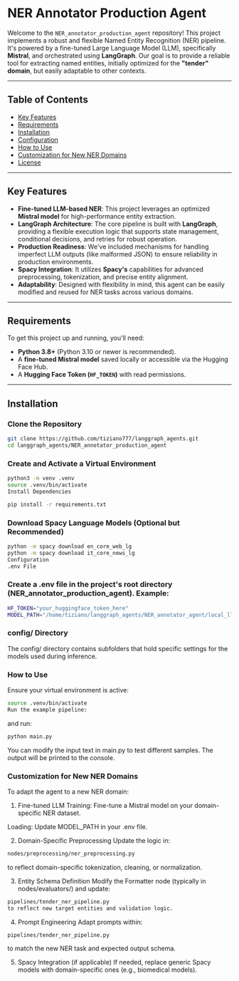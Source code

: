 # NER Annotator Production Agent

Welcome to the `NER_annotator_production_agent` repository! This project implements a robust and flexible Named Entity Recognition (NER) pipeline. It's powered by a fine-tuned Large Language Model (LLM), specifically **Mistral**, and orchestrated using **LangGraph**. Our goal is to provide a reliable tool for extracting named entities, initially optimized for the **"tender" domain**, but easily adaptable to other contexts.

---

## Table of Contents

- [Key Features](#key-features)
- [Requirements](#requirements)
- [Installation](#installation)
- [Configuration](#configuration)
- [How to Use](#how-to-use)
- [Customization for New NER Domains](#customization-for-new-ner-domains)
- [License](#license)

---

## Key Features

- **Fine-tuned LLM-based NER**: This project leverages an optimized **Mistral model** for high-performance entity extraction.
- **LangGraph Architecture**: The core pipeline is built with **LangGraph**, providing a flexible execution logic that supports state management, conditional decisions, and retries for robust operation.
- **Production Readiness**: We've included mechanisms for handling imperfect LLM outputs (like malformed JSON) to ensure reliability in production environments.
- **Spacy Integration**: It utilizes **Spacy's** capabilities for advanced preprocessing, tokenization, and precise entity alignment.
- **Adaptability**: Designed with flexibility in mind, this agent can be easily modified and reused for NER tasks across various domains.

---

## Requirements

To get this project up and running, you'll need:

- **Python 3.8+** (Python 3.10 or newer is recommended).
- A **fine-tuned Mistral model** saved locally or accessible via the Hugging Face Hub.
- A **Hugging Face Token (`HF_TOKEN`)** with read permissions.

---

## Installation

### Clone the Repository

```bash
git clone https://github.com/tiziano777/langgraph_agents.git
cd langgraph_agents/NER_annotator_production_agent
```

### Create and Activate a Virtual Environment

```bash
python3 -m venv .venv
source .venv/bin/activate
Install Dependencies
```

```bash
pip install -r requirements.txt
```

### Download Spacy Language Models (Optional but Recommended)

```bash
python -m spacy download en_core_web_lg
python -m spacy download it_core_news_lg
Configuration
.env File
```

### Create a .env file in the project's root directory (NER_annotator_production_agent). Example:

```bash
HF_TOKEN="your_huggingface_token_here"
MODEL_PATH="/home/tiziano/langgraph_agents/NER_annotator_agent/local_llm/fine_tuned_mistral_ner_model_v1.3"
```

### config/ Directory

The config/ directory contains subfolders that hold specific settings for the models used during inference.

### How to Use
Ensure your virtual environment is active:

```bash
source .venv/bin/activate
Run the example pipeline:
```
and run:

```bash
python main.py
```

You can modify the input text in main.py to test different samples. The output will be printed to the console.

### Customization for New NER Domains
To adapt the agent to a new NER domain:

1. Fine-tuned LLM
Training: Fine-tune a Mistral model on your domain-specific NER dataset.

Loading: Update MODEL_PATH in your .env file.

2. Domain-Specific Preprocessing
Update the logic in:

```bash
nodes/preprocessing/ner_preprocessing.py
```
to reflect domain-specific tokenization, cleaning, or normalization.

3. Entity Schema Definition
Modify the Formatter node (typically in nodes/evaluators/) and update:

```bash
pipelines/tender_ner_pipeline.py
to reflect new target entities and validation logic.
```

4. Prompt Engineering
Adapt prompts within:

```bash
pipelines/tender_ner_pipeline.py
```

to match the new NER task and expected output schema.

5. Spacy Integration (if applicable)
If needed, replace generic Spacy models with domain-specific ones (e.g., biomedical models).
